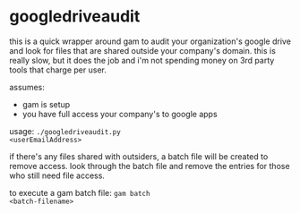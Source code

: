 # googledriveaudit
this is a quick wrapper around gam to audit your organization's google drive and look for files that are shared outside your company's domain. this is really slow, but it does the job and i'm not spending money on 3rd party tools that charge per user.

assumes:
- gam is setup 
- you have full access your company's to google apps

usage: <code>./googledriveaudit.py \<userEmailAddress\></code>

if there's any files shared with outsiders, a batch file will be created to remove access.
look through the batch file and remove the entries for those who still need file access.

to execute a gam batch file: <code>gam batch \<batch-filename\></code>
